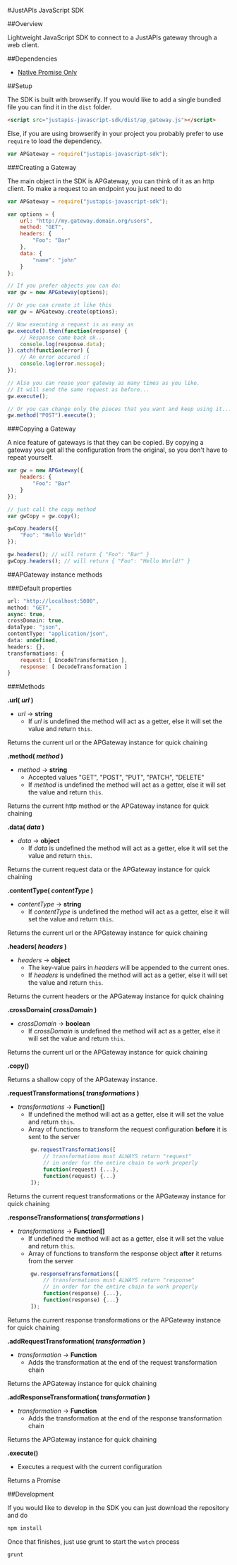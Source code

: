 #JustAPIs JavaScript SDK

##Overview

Lightweight JavaScript SDK to connect to a JustAPIs gateway through a web client.

##Dependencies

* [Native Promise Only](https://github.com/getify/native-promise-only)

##Setup

The SDK is built with browserify. If you would like to add a single bundled file you can find it in the `dist` folder.

```html
<script src="justapis-javascript-sdk/dist/ap_gateway.js"></script>
```

Else, if you are using browserify in your project you probably prefer to use `require` to load the dependency.

```javascript
var APGateway = require("justapis-javascript-sdk");
```

###Creating a Gateway

The main object in the SDK is APGateway, you can think of it as an http client. To make a request to an endpoint you just need to do

```javascript
var APGateway = require("justapis-javascript-sdk");

var options = {
	url: "http://my.gateway.domain.org/users",
	method: "GET",
	headers: {
		"Foo": "Bar"
	},
	data: {
		"name": "john"
	}
};

// If you prefer objects you can do:
var gw = new APGateway(options);

// Or you can create it like this
var gw = APGateway.create(options);

// Now executing a request is as easy as
gw.execute().then(function(response) {
	// Response came back ok...
	console.log(response.data);
}).catch(function(error) {
	// An error occured :(
	console.log(error.message);
});

// Also you can reuse your gateway as many times as you like.
// It will send the same request as before...
gw.execute();

// Or you can change only the pieces that you want and keep using it...
gw.method("POST").execute();
```

###Copying a Gateway

A nice feature of gateways is that they can be copied. By copying a gateway you get all the configuration from the original, so you don't have to repeat yourself.

```javascript
var gw = new APGateway({
	headers: {
		"Foo": "Bar"
	}
});

// just call the copy method
var gwCopy = gw.copy();

gwCopy.headers({
	"Foo": "Hello World!"
});

gw.headers(); // will return { "Foo": "Bar" }
gwCopy.headers(); // will return { "Foo": "Hello World!" }
```

##APGateway instance methods

###Default properties

```javascript
url: "http://localhost:5000",
method: "GET",
async: true,
crossDomain: true,
dataType: "json",
contentType: "application/json",
data: undefined,
headers: {},
transformations: {
	request: [ EncodeTransformation ],
	response: [ DecodeTransformation ]
}
```

###Methods

**.url( *url* )**

* *url* -> **string**
	* If *url* is undefined the method will act as a getter, else it will set the value and return `this`.

Returns the current url or the APGateway instance for quick chaining

**.method( *method* )**

* *method* -> **string**
	* Accepted values "GET", "POST", "PUT", "PATCH", "DELETE"
	* If *method* is undefined the method will act as a getter, else it will set the value and return `this`.

Returns the current http method or the APGateway instance for quick chaining

**.data( *data* )**

* *data* -> **object**
	* If *data* is undefined the method will act as a getter, else it will set the value and return `this`.

Returns the current request data or the APGateway instance for quick chaining

**.contentType( *contentType* )**

* *contentType* -> **string**
	* If *contentType* is undefined the method will act as a getter, else it will set the value and return `this`.

Returns the current url or the APGateway instance for quick chaining

**.headers( *headers* )**

* *headers* -> **object**
	* The key-value pairs in *headers* will be appended to the current ones.
	* If *headers* is undefined the method will act as a getter, else it will set the value and return `this`.

Returns the current headers or the APGateway instance for quick chaining

**.crossDomain( *crossDomain* )**

* *crossDomain* -> **boolean**
	* If *crossDomain* is undefined the method will act as a getter, else it will set the value and return `this`.

Returns the current url or the APGateway instance for quick chaining

**.copy()**

Returns a shallow copy of the APGateway instance.

**.requestTransformations( *transformations* )**

* *transformations* -> **Function[]**
	* If undefined the method will act as a getter, else it will set the value and return `this`.
	* Array of functions to transform the request configuration **before** it is sent to the server
	```javascript
		gw.requestTransformations([
			// transformations must ALWAYS return "request" 
			// in order for the entire chain to work properly
			function(request) {...},
			function(request) {...}		
		]);
	```

Returns the current request transformations or the APGateway instance for quick chaining

**.responseTransformations( *transformations* )**

* *transformations* -> **Function[]**
	* If undefined the method will act as a getter, else it will set the value and return `this`.
	* Array of functions to transform the response object **after** it returns from the server
	```javascript
		gw.responseTransformations([
			// transformations must ALWAYS return "response" 
			// in order for the entire chain to work properly
			function(response) {...},
			function(response) {...}		
		]);
	```

Returns the current response transformations or the APGateway instance for quick chaining

**.addRequestTransformation( *transformation* )**

* *transformation* -> **Function**
	* Adds the transformation at the end of the request transformation chain

Returns the APGateway instance for quick chaining

**.addResponseTransformation( *transformation* )**

* *transformation* -> **Function**
	* Adds the transformation at the end of the response transformation chain

Returns the APGateway instance for quick chaining

**.execute()**

* Executes a request with the current configuration

Returns a Promise


##Development

If you would like to develop in the SDK you can just download the repository and do

```bash
npm install
```

Once that finishes, just use grunt to start the `watch` process

```bash
grunt
```